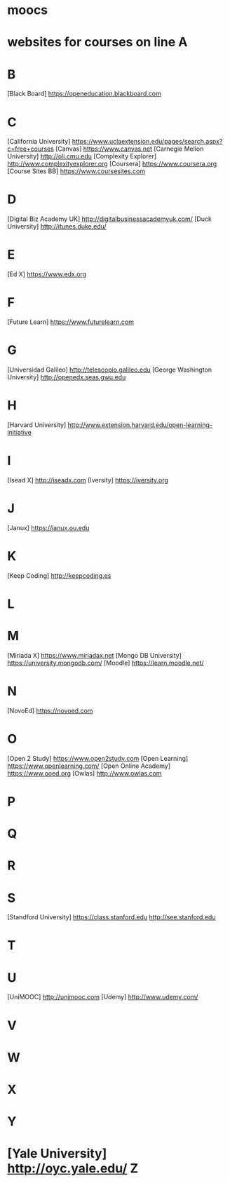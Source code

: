 moocs
=====



websites for courses on line
A
=

B
=
[Black Board]
https://openeducation.blackboard.com

C
=
[California University]
https://www.uclaextension.edu/pages/search.aspx?c=free+courses
[Canvas]
https://www.canvas.net
[Carnegie Mellon University]
http://oli.cmu.edu
[Complexity Explorer]
http://www.complexityexplorer.org
[Coursera]
https://www.coursera.org
[Course Sites BB]
https://www.coursesites.com


D
=
[Digital Biz Academy UK]
http://digitalbusinessacademyuk.com/
[Duck University]
http://itunes.duke.edu/

E
=
[Ed X]
https://www.edx.org

F
=
[Future Learn]
https://www.futurelearn.com

G
=
[Universidad Galileo]
http://telescopio.galileo.edu
[George Washington University]
http://openedx.seas.gwu.edu

H
=
[Harvard University]
http://www.extension.harvard.edu/open-learning-initiative

I
=
[Isead X]
http://iseadx.com
[Iversity]
https://iversity.org

J
=
[Janux]
https://janux.ou.edu

K
=
[Keep Coding]
http://keepcoding.es

L
=

M
=
[Miriada X]
https://www.miriadax.net
[Mongo DB University]
https://university.mongodb.com/
[Moodle]
https://learn.moodle.net/

N
=
[NovoEd]
https://novoed.com

O
=
[Open 2 Study]
https://www.open2study.com
[Open Learning]
https://www.openlearning.com/
[Open Online Academy]
https://www.ooed.org
[Owlas]
http://www.owlas.com

P
=

Q
=

R
=

S
=
[Standford University]
https://class.stanford.edu
http://see.stanford.edu

T
=

U
=
[UniMOOC]
http://unimooc.com
[Udemy]
http://www.udemy.com/

V
=

W
=

X
=

Y
=
[Yale University]
http://oyc.yale.edu/
Z
=
